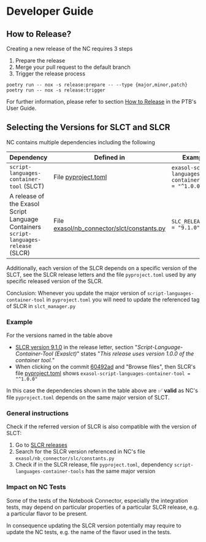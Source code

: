 # Developer Guide

## How to Release?

Creating a new release of the NC requires 3 steps

1. Prepare the release
2. Merge your pull request to the default branch
3. Trigger the release process

```shell
poetry run -- nox -s release:prepare -- --type {major,minor,patch}
poetry run -- nox -s release:trigger
```

For further information, please refer to section [How to Release](https://exasol.github.io/python-toolbox/main/user_guide/features/creating_a_release.html) in the PTB's User Guide.

## Selecting the Versions for SLCT and SLCR

NC contains multiple dependencies including the following

| Dependency | Defined in | Example |
|------------|------------|---------|
| `script-languages-container-tool` (SLCT) | File [pyproject.toml](https://github.com/exasol/notebook-connector/blob/main/pyproject.toml) | `exasol-script-languages-container-tool = "^1.0.0"` |
| A release of the Exasol Script Language Containers `script-languages-release` (SLCR) | File [exasol/nb_connector/slct/constants.py](https://github.com/exasol/notebook-connector/blob/main/exasol/nb_connector/slc/constants.py) | `SLC_RELEASE_TAG = "9.1.0"` |

Additionally, each version of the SLCR depends on a specific version of the SLCT, see the SLCR release letters and the file `pyproject.toml` used by any specific released version of the SLCR.

Conclusion: Whenever you update the major version of `script-languages-container-tool` in `pyproject.toml` you will need to update the referenced tag of SLCR in `slct_manager.py`

### Example

For the versions named in the table above

* [SLCR version 9.1.0](https://github.com/exasol/script-languages-release/releases/tag/9.1.0) in the release letter, section  "_Script-Language-Container-Tool (Exaslct)_" states "_This release uses version 1.0.0 of the container tool._"
* When clicking on the commit [60492ad](https://github.com/exasol/script-languages-release/blob/60492ade8679948ddbaddee47596c04b16959344/pyproject.toml#L28) and "Browse files", then SLCR's file [pyproject.toml](https://github.com/exasol/script-languages-release/commit/abd3c4b3fff220215ddd75ff98284e6076d44671#diff-50c86b7ed8ac2cf95bd48334961bf0530cdc77b5a56f852c5c61b89d735fd711R28) shows `exasol-script-languages-container-tool = "^1.0.0"`

In this case the dependencies shown in the table above are ✅ **valid** as NC's file `pyproject.toml` depends on the same major version of SLCT.

### General instructions

Check if the referred version of SLCR is also compatible with the version of SLCT:

1. Go to [SLCR releases](https://github.com/exasol/script-languages-release/releases)
2. Search for the SLCR version referenced in NC's file `exasol/nb_connector/slc/constants.py`
3. Check if in the SLCR release, file  `pyproject.toml`, dependency `script-languages-container-tools` has the same major version

### Impact on NC Tests

Some of the tests of the Notebook Connector, especially the integration tests, may depend on particular properties of a particular SLCR release, e.g. a particular flavor to be present.

In consequence updating the SLCR version potentially may require to update the NC tests, e.g. the name of the flavor used in the tests.
